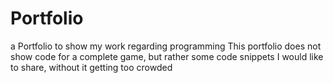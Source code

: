 # Portfolio
a Portfolio to show my work regarding programming
This portfolio does not show code for a complete game, but rather some code snippets I would like to share, without it getting too crowded
